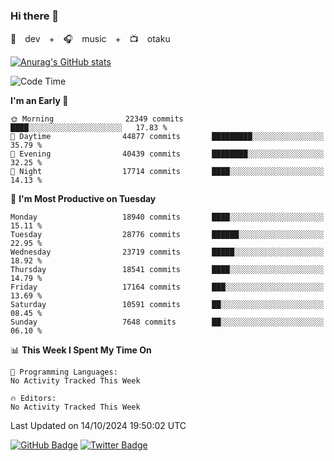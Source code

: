 ### Hi there 👋

🚀　dev　+　🎧　music　+　📺　otaku


[![Anurag's GitHub stats](https://github-readme-stats.vercel.app/api?username=koheitasaka&count_private=true&show_icons=true&theme=monokai)](https://github.com/koheitasaka/github-readme-stats)

<!--START_SECTION:waka-->
![Code Time](http://img.shields.io/badge/Code%20Time-1%2C161%20hrs%2023%20mins-blue)

**I'm an Early 🐤** 

```text
🌞 Morning                22349 commits       ████░░░░░░░░░░░░░░░░░░░░░   17.83 % 
🌆 Daytime                44877 commits       █████████░░░░░░░░░░░░░░░░   35.79 % 
🌃 Evening                40439 commits       ████████░░░░░░░░░░░░░░░░░   32.25 % 
🌙 Night                  17714 commits       ████░░░░░░░░░░░░░░░░░░░░░   14.13 % 
```
📅 **I'm Most Productive on Tuesday** 

```text
Monday                   18940 commits       ████░░░░░░░░░░░░░░░░░░░░░   15.11 % 
Tuesday                  28776 commits       ██████░░░░░░░░░░░░░░░░░░░   22.95 % 
Wednesday                23719 commits       █████░░░░░░░░░░░░░░░░░░░░   18.92 % 
Thursday                 18541 commits       ████░░░░░░░░░░░░░░░░░░░░░   14.79 % 
Friday                   17164 commits       ███░░░░░░░░░░░░░░░░░░░░░░   13.69 % 
Saturday                 10591 commits       ██░░░░░░░░░░░░░░░░░░░░░░░   08.45 % 
Sunday                   7648 commits        ██░░░░░░░░░░░░░░░░░░░░░░░   06.10 % 
```


📊 **This Week I Spent My Time On** 

```text
💬 Programming Languages: 
No Activity Tracked This Week

🔥 Editors: 
No Activity Tracked This Week
```


 Last Updated on 14/10/2024 19:50:02 UTC
<!--END_SECTION:waka-->

[![GitHub Badge](https://img.shields.io/badge/GitHub-100000?style=for-the-badge&logo=github&logoColor=white)](https://github.com/koheitasaka)
[![Twitter Badge](https://img.shields.io/badge/Twitter-1DA1F2?style=for-the-badge&logo=twitter&logoColor=white)](https://twitter.com/sleep_asleep_)

